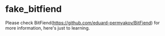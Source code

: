 # fake_bitfiend
Please check BitFiend(https://github.com/eduard-permyakov/BitFiend) for more information, here's just to learning.
